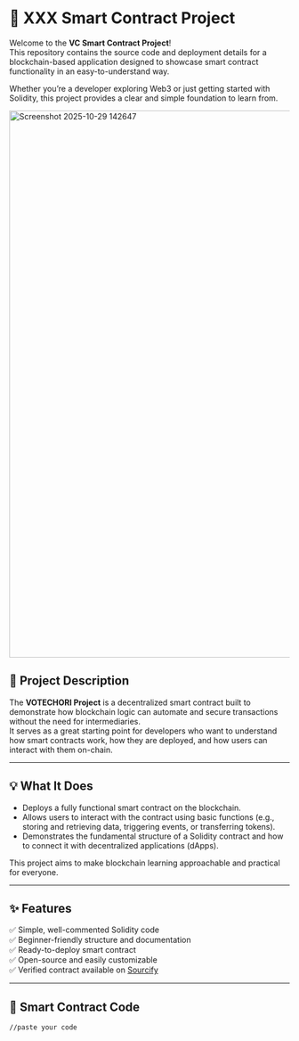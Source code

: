 # 🚀 XXX Smart Contract Project

Welcome to the **VC Smart Contract Project**!  
This repository contains the source code and deployment details for a blockchain-based application designed to showcase smart contract functionality in an easy-to-understand way.  

Whether you’re a developer exploring Web3 or just getting started with Solidity, this project provides a clear and simple foundation to learn from.

<img width="1916" height="982" alt="Screenshot 2025-10-29 142647" src="https://github.com/user-attachments/assets/7c319462-dd2f-41bf-b718-14d61fca2ea2" />


## 🧩 Project Description

The **VOTECHORI Project** is a decentralized smart contract built to demonstrate how blockchain logic can automate and secure transactions without the need for intermediaries.  
It serves as a great starting point for developers who want to understand how smart contracts work, how they are deployed, and how users can interact with them on-chain.

---

## 💡 What It Does

- Deploys a fully functional smart contract on the blockchain.  
- Allows users to interact with the contract using basic functions (e.g., storing and retrieving data, triggering events, or transferring tokens).  
- Demonstrates the fundamental structure of a Solidity contract and how to connect it with decentralized applications (dApps).  

This project aims to make blockchain learning approachable and practical for everyone.

---

## ✨ Features

✅ Simple, well-commented Solidity code  
✅ Beginner-friendly structure and documentation  
✅ Ready-to-deploy smart contract  
✅ Open-source and easily customizable  
✅ Verified contract available on [Sourcify](https://repo.sourcify.dev/11142220/0x16929a370D0E255E4E310448B50f1BaC9B9401F0/)  

---

## 🧱 Smart Contract Code

```solidity
//paste your code
